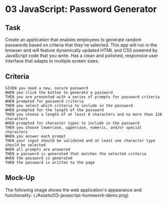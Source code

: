 # 03 JavaScript: Password Generator

##  Task

Create an application that enables employees to generate random passwords based on criteria that they’ve selected. This app will run in the browser and will feature dynamically updated HTML and CSS powered by JavaScript code that you write. Has a clean and polished, responsive user interface that adapts to multiple screen sizes.


## Criteria

```
GIVEN you need a new, secure password
WHEN you click the button to generate a password
THEN you are presented with a series of prompts for password criteria
WHEN prompted for password criteria
THEN you select which criteria to include in the password
WHEN prompted for the length of the password
THEN you choose a length of at least 8 characters and no more than 128 characters
WHEN prompted for character types to include in the password
THEN you choose lowercase, uppercase, numeric, and/or special characters
WHEN you answer each prompt
THEN your input should be validated and at least one character type should be selected
WHEN all prompts are answered
THEN a password is generated that matches the selected criteria
WHEN the password is generated
THEN the password is written to the page
```

## Mock-Up

The following image shows the web application's appearance and functionality: (./Assets/03-javascript-homework-demo.png)
